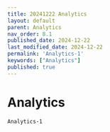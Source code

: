 ```yaml
---
title: 20241222 Analytics
layout: default
parent: Analytics
nav_order: 8.1
published_date: 2024-12-22
last_modified_date: 2024-12-22
permalink: 'Analytics-1'
keywords: ["Analytics"]
published: true
---
```


# Analytics

`Analytics-1`<br>